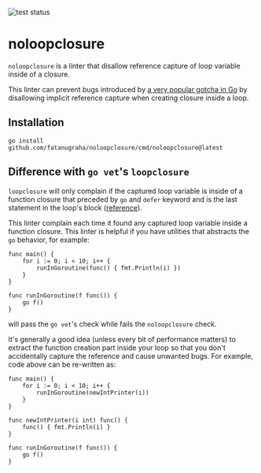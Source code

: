 
![test status](https://github.com/fatanugraha/noloopclosure/actions/workflows/test.yaml/badge.svg)

# noloopclosure

`noloopclosure` is a linter that disallow reference capture of loop variable inside of a closure.

This linter can prevent bugs introduced by [a very popular gotcha in Go][1] by disallowing implicit reference capture when creating closure inside a loop. 

## Installation
`go install github.com/fatanugraha/noloopclosure/cmd/noloopclosure@latest`

## Difference with `go vet`'s `loopclosure`
`loopclosure` will only complain if the captured loop variable is inside of a function closure that preceded by `go` and `defer` keyword and is the last statement in the loop's block ([reference][2]).

This linter complain each time it found any captured loop variable inside a function closure. This linter is helpful if you have utilities that abstracts the `go` behavior, for example:
```
func main() {
	for i := 0; i < 10; i++ {
		runInGoroutine(func() { fmt.Println(i) })
	}
}

func runInGoroutine(f func()) {
	go f()
}
```

will pass the `go vet`'s check while fails the `noloopclosure` check.

It's generally a good idea (unless every bit of performance matters) to extract the function creation part inside your 
loop so that you don't accidentally capture the reference and cause unwanted bugs. 
For example, code above can be re-written as:

```
func main() {
	for i := 0; i < 10; i++ {
		runInGoroutine(newIntPrinter(i))
	}
}

func newIntPrinter(i int) func() {
    func() { fmt.Println(i) }
}

func runInGoroutine(f func()) {
	go f()
}
```

[1]: https://go.dev/doc/faq#closures_and_goroutines
[2]: https://cs.opensource.google/go/x/tools/+/refs/tags/v0.1.12:go/analysis/passes/loopclosure/loopclosure.go;l=19
